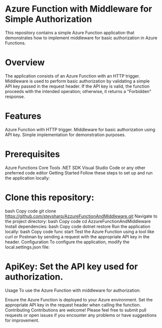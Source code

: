 # Azure Function with Middleware for Simple Authorization
This repository contains a simple Azure Function application that demonstrates how to implement middleware for basic authorization in Azure Functions.

# Overview
The application consists of an Azure Function with an HTTP trigger. Middleware is used to perform basic authorization by validating a simple API key passed in the request header. If the API key is valid, the function proceeds with the intended operation; otherwise, it returns a "Forbidden" response.

# Features
Azure Function with HTTP trigger.
Middleware for basic authorization using API key.
Simple implementation for demonstration purposes.
# Prerequisites
Azure Functions Core Tools
.NET SDK
Visual Studio Code or any other preferred code editor
Getting Started
Follow these steps to set up and run the application locally:

# Clone this repository:
bash
Copy code
git clone https://github.com/stevsharp/AzzureFunctionAndMiddleware.git
Navigate to the project directory:
bash
Copy code
cd AzzureFunctionAndMiddleware
Install dependencies:
bash
Copy code
dotnet restore
Run the application locally:
bash
Copy code
func start
Test the Azure Function using a tool like curl or Postman by sending a request with the appropriate API key in the header.
Configuration
To configure the application, modify the local.settings.json file:

# ApiKey: Set the API key used for authorization.
Usage
To use the Azure Function with middleware for authorization:

Ensure the Azure Function is deployed to your Azure environment.
Set the appropriate API key in the request header when calling the function.
Contributing
Contributions are welcome! Please feel free to submit pull requests or open issues if you encounter any problems or have suggestions for improvement.
